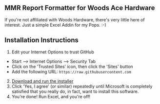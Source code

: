 ## MMR Report Formatter for Woods Ace Hardware
If you're not affiliated with Woods Hardware, there's very little here of interest. Just a simple Excel Addin for my Pops. :-)

## Installation Instructions
1. Edit your Internet Options to trust GitHub
  * Start --> Internet Options --> Security Tab 
  * Click on the 'Trusted Sites' icon, then click the 'Sites' button
  * Add the following URL: `https://raw.githubusercontent.com`
2. [Download and run the installer](https://github.com/refactorsaurusrex/WoodsHardwareMMR/raw/master/WoodsHardwareMMR/publish/setup.exe)
3. Click 'Yes, I agree' (or similar) repeatedly until Microsoft is completely satisfied that you really do, in fact, want to install this software.
4. You're done! Run Excel, and you're off!
